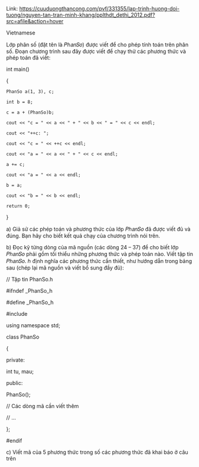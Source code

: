 Link: https://cuuduongthancong.com/pvf/331355/lap-trinh-huong-doi-tuong/nguyen-tan-tran-minh-khang/pplthdt_dethi_2012.pdf?src=afile&action=hover

Vietnamese

Lớp phân số (đặt tên là 𝑃ℎ𝑎𝑛𝑆𝑜) được viết để cho phép tính toán trên phân số. Đoạn chương trình sau
đây được viết để chạy thử các phương thức và phép toán đã viết:

int main()

{

    PhanSo a(1, 3), c;

    int b = 8;

    c = a + (PhanSo)b;

    cout << "c = " << a << " + " << b << " = " << c << endl;

    cout << "++c: ";

    cout << "c = " << ++c << endl;

    cout << "a = " << a << " + " << c << endl;

    a += c;

    cout << "a = " << a << endl;

    b = a;

    cout << "b = " << b << endl;

    return 0;
}

a) Giả sử các phép toán và phương thức của lớp 𝑃ℎ𝑎𝑛𝑆𝑜 đã được viết đủ và đúng. Bạn hãy cho biết
kết quả chạy của chương trình nói trên.

b) Đọc kỹ từng dòng của mã nguồn (các dòng 24 – 37) để cho biết lớp 𝑃ℎ𝑎𝑛𝑆𝑜 phải gồm tối thiểu
những phương thức và phép toán nào. Viết tập tin 𝑃ℎ𝑎𝑛𝑆𝑜. ℎ định nghĩa các phương thức cần
thiết, như hướng dẫn trong bảng sau (chép lại mã nguồn và viết bổ sung đầy đủ):

// Tập tin PhanSo.h

#ifndef _PhanSo_h

#define _PhanSo_h

#include <iostream>
  
using namespace std;
  
class PhanSo 
  
{
  
private:
  
int tu, mau;
  
public:
  
PhanSo();
  
// Các dòng mã cần viết thêm
  
// ...
  
};
  
#endif
  
c) Viết mã của 5 phương thức trong số các phương thức đã khai báo ở câu trên
  

